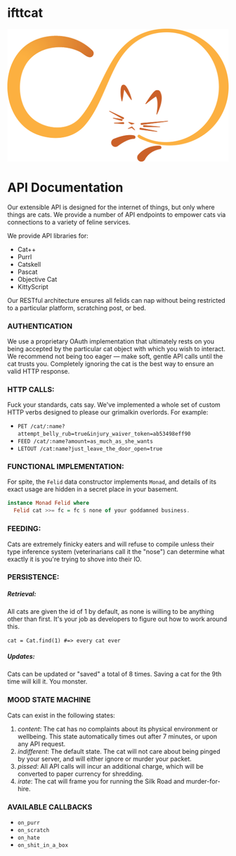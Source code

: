 # ifttcat

![cat](https://raw.githubusercontent.com/fouasnon/ifttcat/master/infinicat4-2_color.png)

# API Documentation

Our extensible API is designed for the internet of things, but only where things are cats. We provide a number of API endpoints to empower cats via connections to a variety of feline services.

We provide API libraries for:

 - Cat++
 - Purrl
 - Catskell
 - Pascat
 - Objective Cat
 - KittyScript


Our RESTful architecture ensures all felids can nap without being restricted to a particular platform, scratching post, or bed.


### AUTHENTICATION

We use a proprietary OAuth implementation that ultimately rests on you being accepted by the particular cat object with which you wish to interact. We recommend not being too eager — make soft, gentle API calls until the cat trusts you. Completely ignoring the cat is the best way to ensure an valid HTTP response.


### HTTP CALLS:

Fuck your standards, cats say. We've implemented a whole set of custom HTTP verbs designed to please our grimalkin overlords. For example:

- `PET /cat/:name?attempt_belly_rub=true&injury_waiver_token=ab53498eff90`
- `FEED /cat/:name?amount=as_much_as_she_wants`
- `LETOUT /cat:name?just_leave_the_door_open=true`

### FUNCTIONAL IMPLEMENTATION:

For spite, the `Felid` data constructor implements `Monad`, and details of its exact usage are hidden in a secret place in your basement.

```haskell
instance Monad Felid where
  Felid cat >>= fc = fc $ none of your goddamned business.
```

### FEEDING:

Cats are extremely finicky eaters and will refuse to compile unless their type inference system (veterinarians call it the "nose") can determine what exactly it is you're trying to shove into their IO.

### PERSISTENCE:

##### Retrieval:

All cats are given the id of 1 by default, as none is willing to be anything other than first. It's your job as developers to figure out how to work around this.

`cat = Cat.find(1) #=> every cat ever`

##### Updates:

Cats can be updated or "saved" a total of 8 times. Saving a cat for the 9th time will kill it. You monster.

### MOOD STATE MACHINE

Cats can exist in the following states:

1. *content*: The cat has no complaints about its physical environment or wellbeing. This state automatically times out after 7 minutes, or upon any API request.
2. *indifferent*: The default state. The cat will not care about being pinged by your server, and will either ignore or murder your packet.
3. *pissed*: All API calls will incur an additional charge, which will be converted to paper currency for shredding.
4. *irate*: The cat will frame you for running the Silk Road and murder-for-hire.

### AVAILABLE CALLBACKS

- `on_purr`
- `on_scratch`
- `on_hate`
- `on_shit_in_a_box`

